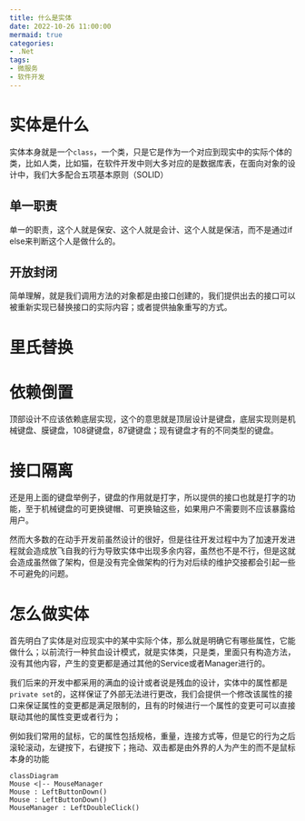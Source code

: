 ```yaml
---
title: 什么是实体
date: 2022-10-26 11:00:00
mermaid: true
categories:
- .Net
tags:
- 微服务
- 软件开发
---
```


# 实体是什么

实体本身就是一个`class`，一个类，只是它是作为一个对应到现实中的实际个体的类，比如人类，比如猫，在软件开发中则大多对应的是数据库表，在面向对象的设计中，我们大多配合五项基本原则（SOLID）
## 单一职责

单一的职责，这个人就是保安、这个人就是会计、这个人就是保洁，而不是通过if else来判断这个人是做什么的。

## 开放封闭

简单理解，就是我们调用方法的对象都是由接口创建的，我们提供出去的接口可以被重新实现已替换接口的实际内容；或者提供抽象重写的方式。

# 里氏替换



# 依赖倒置

顶部设计不应该依赖底层实现，这个的意思就是顶层设计是键盘，底层实现则是机械键盘、膜键盘，108键键盘，87键键盘；现有键盘才有的不同类型的键盘。

# 接口隔离

还是用上面的键盘举例子，键盘的作用就是打字，所以提供的接口也就是打字的功能，至于机械键盘的可更换键帽、可更换轴这些，如果用户不需要则不应该暴露给用户。

然而大多数的在动手开发前虽然设计的很好，但是往往开发过程中为了加速开发进程就会造成放飞自我的行为导致实体中出现多余内容，虽然也不是不行，但是这就会造成虽然做了架构，但是没有完全做架构的行为对后续的维护交接都会引起一些不可避免的问题。

# 怎么做实体

首先明白了实体是对应现实中的某中实际个体，那么就是明确它有哪些属性，它能做什么；以前流行一种贫血设计模式，就是实体类，只是类，里面只有构造方法，没有其他内容，产生的变更都是通过其他的Service或者Manager进行的。

我们后来的开发中都采用的满血的设计或者说是残血的设计，实体中的属性都是`private set`的，这样保证了外部无法进行更改，我们会提供一个修改该属性的接口来保证属性的变更都是满足限制的，且有的时候进行一个属性的变更可可以直接联动其他的属性变更或者行为；

例如我们常用的鼠标，它的属性包括规格，重量，连接方式等，但是它的行为之后滚轮滚动，左键按下，右键按下；拖动、双击都是由外界的人为产生的而不是鼠标本身的功能

```mermaid
classDiagram
Mouse <|-- MouseManager 
Mouse : LeftButtonDown()
Mouse : LeftButtonDown()
MouseManager : LeftDoubleClick()
```

